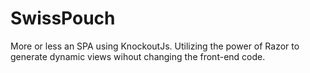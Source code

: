 # SwissPouch

More or less an SPA using KnockoutJs.
Utilizing the power of Razor to generate dynamic views wihout changing the front-end code.
